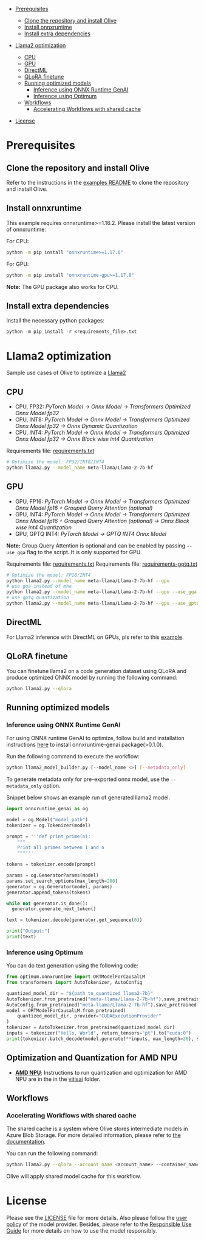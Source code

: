 
- [Prerequisites](#prerequisites)
  - [Clone the repository and install Olive](#clone-the-repository-and-install-olive)
  - [Install onnxruntime](#install-onnxruntime)
  - [Install extra dependencies](#install-extra-dependencies)

- [Llama2 optimization](#llama2-optimization)
    - [CPU](#cpu)
    - [GPU](#gpu)
    - [DirectML](#directml)
    - [QLoRA finetune](#qlora-finetune)
    - [Running optimized models](#running-optimized-models)
      - [Inference using ONNX Runtime GenAI](#inference-using-onnx-runtime-genai)
      - [Inference using Optimum](#inference-using-optimum)
    - [Workflows](#workflows)
      - [Accelerating Workflows with shared cache](#accelerating-workflows-with-shared-cache)
- [License](#license)

# Prerequisites

## Clone the repository and install Olive

Refer to the instructions in the [examples README](../README.md) to clone the repository and install Olive.

## Install onnxruntime

This example requires onnxruntime>=1.16.2. Please install the latest version of onnxruntime:

For CPU:

```bash
python -m pip install "onnxruntime>=1.17.0"
```

For GPU:

```bash
python -m pip install "onnxruntime-gpu>=1.17.0"
```

**Note:** The GPU package also works for CPU.

## Install extra dependencies

Install the necessary python packages:
```
python -m pip install -r <requirements_file>.txt
```

# Llama2 optimization

Sample use cases of Olive to optimize a [Llama2](https://huggingface.co/meta-llama/Llama-2-7b-hf)

## CPU

- CPU, FP32: *PyTorch Model -> Onnx Model -> Transformers Optimized Onnx Model fp32*
- CPU, INT8: *PyTorch Model -> Onnx Model -> Transformers Optimized Onnx Model fp32 -> Onnx Dynamic Quantization*
- CPU, INT4: *PyTorch Model -> Onnx Model -> Transformers Optimized Onnx Model fp32 -> Onnx Block wise int4 Quantization*

Requirements file: [requirements.txt](requirements.txt)

```bash
# Optimize the model: FP32/INT8/INT4
python llama2.py --model_name meta-llama/Llama-2-7b-hf
```

## GPU

- GPU, FP16: *PyTorch Model -> Onnx Model -> Transformers Optimized Onnx Model fp16 + Grouped Query Attention (optional)*
- GPU, INT4: *PyTorch Model -> Onnx Model -> Transformers Optimized Onnx Model fp16 + Grouped Query Attention (optional) -> Onnx Block wise int4 Quantization*
- GPU, GPTQ INT4: *PyTorch Model -> GPTQ INT4 Onnx Model*

**Note:** Group Query Attention is optional and can be enabled by passing `--use_gqa` flag to the script. It is only supported for GPU.

Requirements file: [requirements.txt](requirements.txt)
Requirements file: [requirements-gptq.txt](requirements-gptq.txt)

```bash
# Optimize the model: FP16/INT4
python llama2.py --model_name meta-llama/Llama-2-7b-hf --gpu
# use gqa instead of mha
python llama2.py --model_name meta-llama/Llama-2-7b-hf --gpu --use_gqa
# use gptq quantization
python llama2.py --model_name meta-llama/Llama-2-7b-hf --gpu --use_gptq
```

## DirectML

For Llama2 inference with DirectML on GPUs, pls refer to this [example](https://github.com/microsoft/Olive/tree/main/examples/directml/llm).

## QLoRA finetune

You can finetune llama2 on a code generation dataset using QLoRA and produce optimized ONNX model by running the following command:

```bash
python llama2.py --qlora
```

## Running optimized models

### Inference using ONNX Runtime GenAI

For using ONNX runtime GenAI to optimize, follow build and installation instructions [here](https://github.com/microsoft/onnxruntime-genai) to install onnxruntime-genai package(>0.1.0).

Run the following command to execute the workflow:

```bash
python llama2_model_builder.py [--model_name <>] [--metadata_only]
```

To generate metadata only for pre-exported onnx model, use the `--metadata_only` option.

Snippet below shows an example run of generated llama2 model.

```python
import onnxruntime_genai as og

model = og.Model("model_path")
tokenizer = og.Tokenizer(model)

prompt = '''def print_prime(n):
    """
    Print all primes between 1 and n
    """'''

tokens = tokenizer.encode(prompt)

params = og.GeneratorParams(model)
params.set_search_options(max_length=200)
generator = og.Generator(model, params)
generator.append_tokens(tokens)

while not generator.is_done():
  generator.generate_next_token()

text = tokenizer.decode(generator.get_sequence(0))

print("Output:")
print(text)
```

### Inference using Optimum

You can do text generation using the following code:

```python
from optimum.onnxruntime import ORTModelForCausalLM
from transformers import AutoTokenizer, AutoConfig

quantized_model_dir = "${path_to_quantized_llama2-7b}"
AutoTokenizer.from_pretrained("meta-llama/Llama-2-7b-hf").save_pretrained(quantized_model_dir)
AutoConfig.from_pretrained("meta-llama/Llama-2-7b-hf").save_pretrained(quantized_model_dir)
model = ORTModelForCausalLM.from_pretrained(
    quantized_model_dir, provider="CUDAExecutionProvider"
)
tokenizer = AutoTokenizer.from_pretrained(quantized_model_dir)
inputs = tokenizer("Hello, World", return_tensors="pt").to("cuda:0")
print(tokenizer.batch_decode(model.generate(**inputs, max_length=20), skip_special_tokens=True))
```

## **Optimization and Quantization for AMD NPU**

- [**AMD NPU**](./vitisai/): Instructions to run quantization and optimization for AMD NPU are in the in the [vitisai](./vitisai/) folder.

## Workflows

### Accelerating Workflows with shared cache

The shared cache is a system where Olive stores intermediate models in Azure Blob Storage. For more detailed information, please refer to [the documentation](https://microsoft.github.io/Olive/features/azure-ai/shared-model-cache.html).

You can run the following command:

```bash
python llama2.py --qlora --account_name <account_name> --container_name <container_name>
```

Olive will apply shared model cache for this workflow.

# License
Please see the [LICENSE](./LICENSE) file for more details. Also please follow the [user policy](./USE-POLICY-META-LLAMA-2.md) of the model provider. Besides, please refer to the [Responsible
Use Guide](https://ai.meta.com/static-resource/responsible-use-guide/) for more details on how to use the model responsibly.
